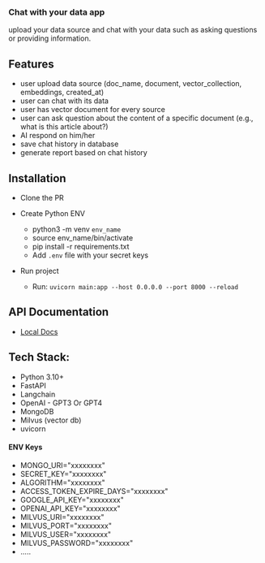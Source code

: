 ### Chat with your data app
upload your data source and chat with your data such as asking questions or providing information.

## Features
- user upload data source (doc_name, document, vector_collection, embeddings, created_at)
- user can chat with its data
- user has vector document for every source
- user can ask question about the content of a specific document (e.g., what is this article about?)
- AI respond on him/her
- save chat history in database
- generate report based on chat history

## Installation
- Clone the PR

- Create Python ENV
  - python3 -m venv `env_name`
  - source  env_name/bin/activate
  - pip install -r requirements.txt
  - Add `.env` file with  your secret keys

- Run project
  - Run: `uvicorn main:app --host 0.0.0.0 --port 8000 --reload`

## API Documentation
- [Local Docs](http://127.0.0.1:8000/docs)

## Tech Stack:
- Python 3.10+
- FastAPI
- Langchain
- OpenAI - GPT3 Or GPT4
- MongoDB
- Milvus (vector db)
- uvicorn

#### ENV Keys
- MONGO_URI="xxxxxxxx"
- SECRET_KEY="xxxxxxxx"
- ALGORITHM="xxxxxxxx"
- ACCESS_TOKEN_EXPIRE_DAYS="xxxxxxxx"
- GOOGLE_API_KEY="xxxxxxxx"
- OPENAI_API_KEY="xxxxxxxx"
- MILVUS_URI="xxxxxxxx"
- MILVUS_PORT="xxxxxxxx"
- MILVUS_USER="xxxxxxxx"
- MILVUS_PASSWORD="xxxxxxxx"
- .....

